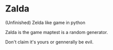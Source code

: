 Zalda
=====

(Unfinished) Zelda like game in python

Zalda is the game maptest is a random generator.

Don't claim it's yours or gennerally be evil.

